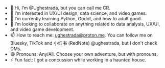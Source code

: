 - 👋 Hi, I’m @Ughestrada, but you can call me CR.
- 👀 I’m interested in UX/UI design, data science, and video games.
- 🌱 I’m currently learning Python, Godot, and how to adult good.
- 💞️ I’m looking to collaborate on anything related to data analysis, UX/UI, and video game development.
- 📫 How to reach me: ughestrada@proton.me. You can follow me on Bluesky, TikTok and 小红书 (RedNote) @ughestrada, but I don't check DMs.
- 😄 Pronouns: Any/All. Choose your own adventure, but with pronouns.
- ⚡ Fun fact: I got a concussion while working in a haunted house.

<!---
Ughestrada/Ughestrada is a ✨ special ✨ repository because its `README.md` (this file) appears on your GitHub profile.
You can click the Preview link to take a look at your changes.
--->
